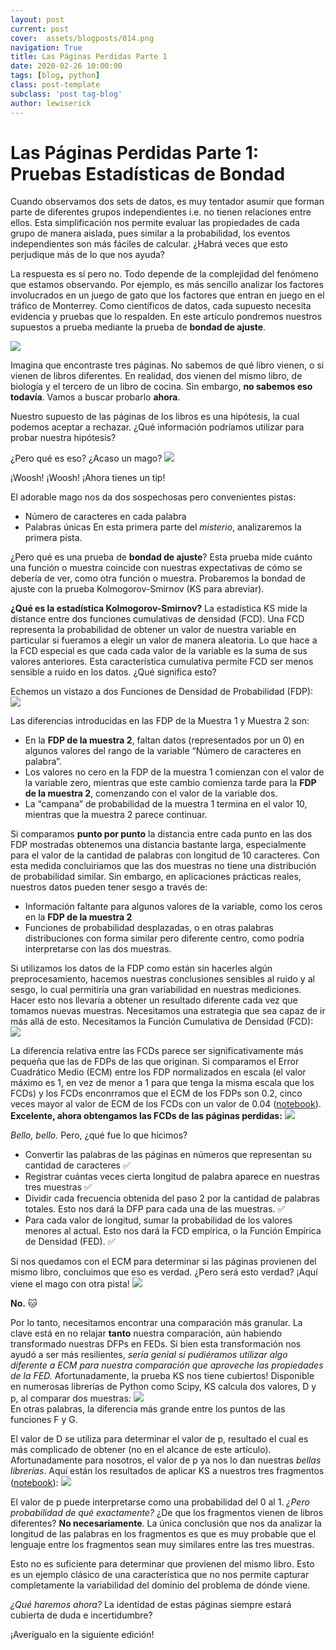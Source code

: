 ```yaml
---
layout: post
current: post
cover:  assets/blogposts/014.png
navigation: True
title: Las Páginas Perdidas Parte 1
date: 2020-02-26 10:00:00
tags: [blog, python]
class: post-template
subclass: 'post tag-blog'
author: lewiserick
---
```

<h1>Las Páginas Perdidas Parte 1: Pruebas Estadísticas de Bondad</h1>

Cuando observamos dos sets de datos, es muy tentador asumir que forman parte de diferentes grupos independientes i.e. no tienen relaciones entre ellos. Esta simplificación nos permite evaluar las propiedades de cada grupo de manera aislada, pues similar a la probabilidad, los eventos independientes son más fáciles de calcular. ¿Habrá veces que esto perjudique más de lo que nos ayuda?

La respuesta es sí pero no. Todo depende de la complejidad del fenómeno que estamos observando. Por ejemplo, es más sencillo analizar los factores involucrados en un juego de gato que los factores que entran en juego en el tráfico de Monterrey. Como científicos de datos, cada supuesto necesita evidencia y pruebas que lo respalden. En este artículo pondremos nuestros supuestos a prueba mediante la prueba de <b>bondad de ajuste</b>.

<img src="assets/blogposts/014_imagen_1.jpg"><br>

Imagina que encontraste tres páginas. No sabemos de qué libro vienen, o si vienen de libros diferentes. En realidad, dos vienen del mismo libro, de biología y el tercero de un libro de cocina. Sin embargo, <b>no sabemos eso todavía</b>. Vamos a buscar probarlo <b>ahora</b>.

Nuestro supuesto de las páginas de los libros es una hipótesis, la cual podemos aceptar a rechazar. ¿Qué información podríamos utilizar para probar nuestra hipótesis?

¿Pero qué es eso? ¿Acaso un mago?
<img src="assets/blogposts/014_imagen_2.jpg"></img><br>

¡Woosh! ¡Woosh! ¡Ahora tienes un tip!

El adorable mago nos da dos sospechosas pero convenientes pistas:
- Número de caracteres en cada palabra
- Palabras únicas
En esta primera parte del <i>misterio</i>, analizaremos la primera pista.

¿Pero qué es una prueba de <b>bondad de ajuste</b>? Esta prueba mide cuánto una función o muestra coincide con nuestras expectativas de cómo se debería de ver, como otra función o muestra. Probaremos la bondad de ajuste con la prueba Kolmogorov-Smirnov (KS para abreviar).

<b>¿Qué es la estadística Kolmogorov-Smirnov?</b>
La estadística KS mide la distance entre dos funciones cumulativas de densidad (FCD). Una FCD representa la probabilidad de obtener un valor de nuestra variable en particular si fueramos a elegir un valor de manera aleatoria. Lo que hace a la FCD especial es que cada cada valor de la variable es la suma de sus valores anteriores. Esta característica cumulativa permite FCD ser menos sensible a ruido en los datos. ¿Qué significa esto?

Echemos un vistazo a dos Funciones de Densidad de Probabilidad (FDP):
<img src="assets/blogposts/014_imagen_3.png"><br>

Las diferencias introducidas en las FDP de la Muestra 1 y Muestra 2 son:
- En la <b>FDP de la muestra 2</b>, faltan datos (representados por un 0) en algunos valores del rango de la variable “Número de caracteres en palabra”.
- Los valores no cero en la FDP de la muestra 1 comienzan con el valor de la variable zero, mientras que este cambio comienza tarde para la <b>FDP de la muestra 2</b>, comenzando con el valor de la variable dos.
- La “campana” de probabilidad de la muestra 1 termina en el valor 10, mientras que la muestra 2 parece continuar.

Si comparamos <b>punto por punto</b> la distancia entre cada punto en las dos FDP mostradas obtenemos una distancia bastante larga, especialmente para el valor de la cantidad de palabras con longitud de 10 caracteres. Con esta medida concluiriamos que las dos muestras no tiene una distribución de probabilidad similar. Sin embargo, en aplicaciones prácticas reales, nuestros datos pueden tener sesgo a través de:
- Información faltante para algunos valores de la variable, como los ceros en la <b>FDP de la muestra 2</b>
- Funciones de probabilidad desplazadas, o en otras palabras distribuciones con forma similar pero diferente centro, como podría interpretarse con las dos muestras.

Si utilizamos los datos de la FDP como están sin hacerles algún preprocesamiento, hacemos nuestras conclusiones sensibles al ruido y al sesgo, lo cual permitiría una gran variabilidad en nuestras mediciones. Hacer esto nos llevaría a obtener un resultado diferente cada vez que tomamos nuevas muestras. Necesitamos una estrategia que sea capaz de ir más allá de esto. Necesitamos la Función Cumulativa de Densidad (FCD):
<img src="assets/blogposts/014_imagen_4.png"></img><br>

La diferencia relativa entre las FCDs parece ser significativamente más pequeña que las de FDPs de las que originan. Si comparamos el Error Cuadrático Medio (ECM) entre los FDP normalizados en escala (el valor máximo es 1, en vez de menor a 1 para que tenga la misma escala que los FCDs) y los FCDs enconrramos que el ECM de los FDPs son 0.2, cinco veces mayor al valor de ECM de los FCDs con un valor de 0.04 (<a href="https://github.com/LewisErick/kolmogorov-smirnov/blob/master/Explaining%20CDFs.ipynb">notebook<a/>). <b>Excelente, ahora obtengamos las FCDs de las páginas perdidas:</b>
<img src="assets/blogposts/014_imagen_5.png"><br>

<i>Bello, bello.</i> Pero, ¿qué fue lo que hicimos?
- Convertir las palabras de las páginas en números que representan su cantidad de caracteres ✅
- Registrar cuántas veces cierta longitud de palabra aparece en nuestras tres muestras ✅
- Dividir cada frecuencia obtenida del paso 2 por la cantidad de palabras totales. Esto nos dará la DFP para cada una de las muestras. ✅
- Para cada valor de longitud, sumar la probabilidad de los valores menores al actual. Esto nos dará la FCD empírica, o la Función Empírica de Densidad (FED). ✅


Si nos quedamos con el ECM para determinar si las páginas provienen del mismo libro, concluimos que eso es verdad. ¿Pero será esto verdad?
¡Aquí viene el mago con otra pista!
<img src="assets/blogposts/014_imagen_6.jpg"></img><br>

<b>No.</b> 🐱

Por lo tanto, necesitamos encontrar una comparación más granular. La clave está en no relajar <b>tanto</b> nuestra comparación, aún habiendo transformado nuestras DFPs en FEDs. Si bien esta transformación nos ayudó a ser más resilientes, <i>sería genial si pudiéramos utilizar algo diferente a ECM para nuestra comparación que aproveche las propiedades de la FED.</i> Afortunadamente, la prueba KS nos tiene cubiertos! Disponible en numerosas librerías de Python como Scipy, KS calcula dos valores, D y p, al comparar dos muestras:
<img src="assets/blogposts/014_imagen_7.png"></img><br>
En otras palabras, la diferencia más grande entre los puntos de las funciones F y G.

El valor de D se utiliza para determinar el valor de p, resultado el cual es más complicado de obtener (no en el alcance de este artículo). Afortunadamente para nosotros, el valor de p ya nos lo dan nuestras <i>bellas librerías</i>. Aquí están los resultados de aplicar KS a nuestros tres fragmentos (<a href="https://github.com/LewisErick/kolmogorov-smirnov/blob/master/Kolmogorov-Smirnoff%20Test.ipynb">notebook</a>):
<img src="assets/blogposts/014_imagen_8.png"></img><br>

El valor de p puede interpretarse como una probabilidad del 0 al 1. <i>¿Pero probabilidad de qué exactamente?</i> ¿De que los fragmentos vienen de libros diferentes? <b>No necesariamente</b>. La única conclusión que nos da analizar la longitud de las palabras en los fragmentos es que es muy probable que el lenguaje entre los fragmentos sean muy similares entre las tres muestras.

Esto no es suficiente para determinar que provienen del mismo libro. Esto es un ejemplo clásico de una característica que no nos permite capturar completamente la variabilidad del dominio del problema de dónde viene.

<i>¿Qué haremos ahora?</i> La identidad de estas páginas siempre estará cubierta de duda e incertidumbre?

¡Averígualo en la siguiente edición!
